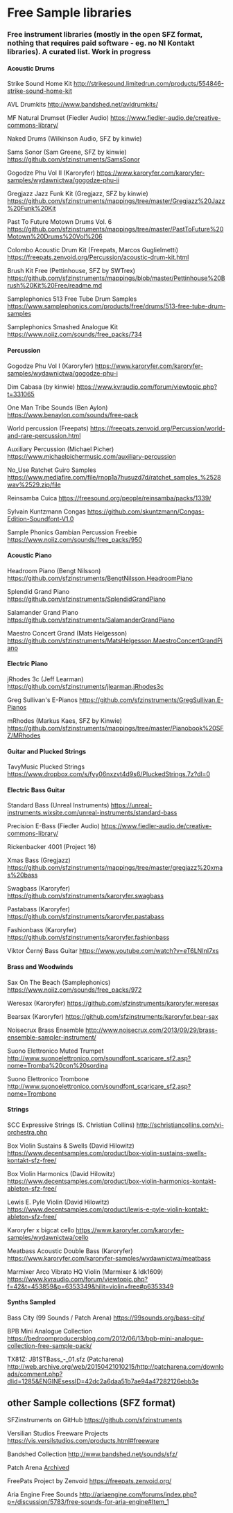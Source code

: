 # Free Sample libraries

### Free instrument libraries (mostly in the open SFZ format, nothing that requires paid software - eg. no NI Kontakt libraries). A curated list. Work in progress


#### Acoustic Drums

Strike Sound Home Kit http://strikesound.limitedrun.com/products/554846-strike-sound-home-kit

AVL Drumkits http://www.bandshed.net/avldrumkits/

MF Natural Drumset (Fiedler Audio) https://www.fiedler-audio.de/creative-commons-library/

Naked Drums (Wilkinson Audio, SFZ by kinwie) 

Sams Sonor (Sam Greene, SFZ by kinwie) https://github.com/sfzinstruments/SamsSonor

Gogodze Phu Vol II (Karoryfer) https://www.karoryfer.com/karoryfer-samples/wydawnictwa/gogodze-phu-ii

Gregjazz Jazz Funk Kit (Gregjazz, SFZ by kinwie) https://github.com/sfzinstruments/mappings/tree/master/Gregjazz%20Jazz%20Funk%20Kit

Past To Future Motown Drums Vol. 6 https://github.com/sfzinstruments/mappings/tree/master/PastToFuture%20Motown%20Drums%20Vol%206

Colombo Acoustic Drum Kit (Freepats, Marcos Guglielmetti) https://freepats.zenvoid.org/Percussion/acoustic-drum-kit.html

Brush Kit Free (Pettinhouse, SFZ by SWTrex) https://github.com/sfzinstruments/mappings/blob/master/Pettinhouse%20Brush%20Kit%20Free/readme.md

Samplephonics 513 Free Tube Drum Samples https://www.samplephonics.com/products/free/drums/513-free-tube-drum-samples

Samplephonics Smashed Analogue Kit https://www.noiiz.com/sounds/free_packs/734


#### Percussion

Gogodze Phu Vol I (Karoryfer) https://www.karoryfer.com/karoryfer-samples/wydawnictwa/gogodze-phu-i

Dim Cabasa (by kinwie) https://www.kvraudio.com/forum/viewtopic.php?t=331065

One Man Tribe Sounds (Ben Aylon) https://www.benaylon.com/sounds/free-pack

World percussion (Freepats) https://freepats.zenvoid.org/Percussion/world-and-rare-percussion.html

Auxiliary Percussion (Michael Picher) https://www.michaelpichermusic.com/auxiliary-percussion

No_Use Ratchet Guiro Samples https://www.mediafire.com/file/rnop1a7husuzd7d/ratchet_samples_%2528wav%2529.zip/file

Reinsamba Cuica https://freesound.org/people/reinsamba/packs/1339/

Sylvain Kuntzmann Congas https://github.com/skuntzmann/Congas-Edition-Soundfont-V1.0

Sample Phonics Gambian Percussion Freebie https://www.noiiz.com/sounds/free_packs/950
 


#### Acoustic Piano

Headroom Piano (Bengt Nilsson) https://github.com/sfzinstruments/BengtNilsson.HeadroomPiano

Splendid Grand Piano https://github.com/sfzinstruments/SplendidGrandPiano

Salamander Grand Piano https://github.com/sfzinstruments/SalamanderGrandPiano

Maestro Concert Grand (Mats Helgesson) https://github.com/sfzinstruments/MatsHelgesson.MaestroConcertGrandPiano

#### Electric Piano

jRhodes 3c (Jeff Learman) https://github.com/sfzinstruments/jlearman.jRhodes3c

Greg Sullivan's E-Pianos https://github.com/sfzinstruments/GregSullivan.E-Pianos

mRhodes (Markus Kaes, SFZ by Kinwie) https://github.com/sfzinstruments/mappings/tree/master/Pianobook%20SFZ/MRhodes


#### Guitar and Plucked Strings

TavyMusic Plucked Strings https://www.dropbox.com/s/fyy06nxzvt4d9s6/PluckedStrings.7z?dl=0


#### Electric Bass Guitar

Standard Bass (Unreal Instruments) https://unreal-instruments.wixsite.com/unreal-instruments/standard-bass

Precision E-Bass (Fiedler Audio) https://www.fiedler-audio.de/creative-commons-library/

Rickenbacker 4001 (Project 16)

Xmas Bass (Gregjazz) https://github.com/sfzinstruments/mappings/tree/master/gregjazz%20xmas%20bass

Swagbass (Karoryfer) https://github.com/sfzinstruments/karoryfer.swagbass

Pastabass (Karoryfer) https://github.com/sfzinstruments/karoryfer.pastabass

Fashionbass (Karoryfer) https://github.com/sfzinstruments/karoryfer.fashionbass

Viktor Černý Bass Guitar https://www.youtube.com/watch?v=eT6LNInI7xs

#### Brass and Woodwinds

Sax On The Beach (Samplephonics) https://www.noiiz.com/sounds/free_packs/972

Weresax (Karoryfer) https://github.com/sfzinstruments/karoryfer.weresax

Bearsax (Karoryfer) https://github.com/sfzinstruments/karoryfer.bear-sax

Noisecrux Brass Ensemble http://www.noisecrux.com/2013/09/29/brass-ensemble-sampler-instrument/

Suono Elettronico Muted Trumpet http://www.suonoelettronico.com/soundfont_scaricare_sf2.asp?nome=Tromba%20con%20sordina

Suono Elettronico Trombone http://www.suonoelettronico.com/soundfont_scaricare_sf2.asp?nome=Trombone

#### Strings

SCC Expressive Strings (S. Christian Collins) http://schristiancollins.com/vi-orchestra.php

Box Violin Sustains & Swells (David Hilowitz) https://www.decentsamples.com/product/box-violin-sustains-swells-kontakt-sfz-free/

Box Violin Harmonics (David Hilowitz) https://www.decentsamples.com/product/box-violin-harmonics-kontakt-ableton-sfz-free/

Lewis E. Pyle Violin (David Hilowitz) https://www.decentsamples.com/product/lewis-e-pyle-violin-kontakt-ableton-sfz-free/

Karoryfer x bigcat cello https://www.karoryfer.com/karoryfer-samples/wydawnictwa/cello

Meatbass Acoustic Double Bass (Karoryfer) https://www.karoryfer.com/karoryfer-samples/wydawnictwa/meatbass

Marmixer Arco Vibrato HQ Violin (Marmixer & ldk1609) https://www.kvraudio.com/forum/viewtopic.php?f=42&t=453859&p=6353349&hilit=violin+free#p6353349


#### Synths Sampled

Bass City (99 Sounds / Patch Arena) https://99sounds.org/bass-city/

BPB Mini Analogue Collection https://bedroomproducersblog.com/2012/06/13/bpb-mini-analogue-collection-free-sample-pack/

TX81Z: JB1STBass_-_01.sfz (Patcharena) http://web.archive.org/web/20150421010215/http://patcharena.com/downloads/comment.php?dlid=1285&ENGINEsessID=42dc2a6daa51b7ae94a47282126ebb3e


## other Sample collections (SFZ format)

SFZinstruments on GitHub https://github.com/sfzinstruments

Versilian Studios Freeware Projects https://vis.versilstudios.com/products.html#freeware

Bandshed Collection http://www.bandshed.net/sounds/sfz/

Patch Arena [Archived](http://web.archive.org/web/20170704202210/http://patcharena.com/downloads/index.php?subcat=168&ENGINEsessID=cd17d509b38cd78dd024dfc14751ba9c)

FreePats Project by Zenvoid https://freepats.zenvoid.org/

Aria Engine Free Sounds http://ariaengine.com/forums/index.php?p=/discussion/5783/free-sounds-for-aria-engine#Item_1
